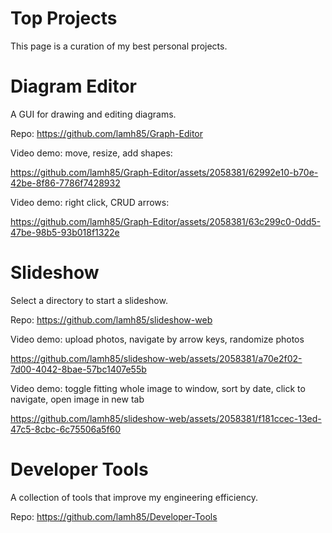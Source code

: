 # Top Projects

This page is a curation of my best personal projects.

# Diagram Editor

A GUI for drawing and editing diagrams.

Repo: https://github.com/lamh85/Graph-Editor

Video demo: move, resize, add shapes:

https://github.com/lamh85/Graph-Editor/assets/2058381/62992e10-b70e-42be-8f86-7786f7428932

Video demo: right click, CRUD arrows:

https://github.com/lamh85/Graph-Editor/assets/2058381/63c299c0-0dd5-47be-98b5-93b018f1322e

# Slideshow

Select a directory to start a slideshow.

Repo: https://github.com/lamh85/slideshow-web

Video demo: upload photos, navigate by arrow keys, randomize photos

https://github.com/lamh85/slideshow-web/assets/2058381/a70e2f02-7d00-4042-8bae-57bc1407e55b

Video demo: toggle fitting whole image to window, sort by date, click to navigate, open image in new tab

https://github.com/lamh85/slideshow-web/assets/2058381/f181ccec-13ed-47c5-8cbc-6c75506a5f60

# Developer Tools

A collection of tools that improve my engineering efficiency.

Repo: https://github.com/lamh85/Developer-Tools
